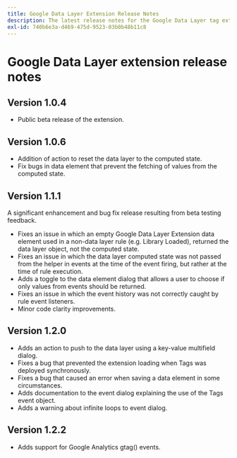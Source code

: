 ```yaml
---
title: Google Data Layer Extension Release Notes
description: The latest release notes for the Google Data Layer tag extension in Adobe Experience Platform.
exl-id: 740b6e3a-d469-475d-9523-03b0b48b11c8
---
```

# Google Data Layer extension release notes

## Version 1.0.4

* Public beta release of the extension.

## Version 1.0.6

* Addition of action to reset the data layer to the computed state.
* Fix bugs in data element that prevent the fetching of values from the computed state.

## Version 1.1.1

A significant enhancement and bug fix release resulting from beta testing feedback.

* Fixes an issue in which an empty Google Data Layer Extension data element used in a non-data layer rule (e.g. Library Loaded), returned the data layer object, not the computed state.
* Fixes an issue in which the data layer computed state was not passed from the helper in events at the time of the event firing, but rather at the time of rule execution.
* Adds a toggle to the data element dialog that allows a user to choose if only values from events should be returned.
* Fixes an issue in which the event history was not correctly caught by rule event listeners.
* Minor code clarity improvements.

## Version 1.2.0

* Adds an action to push to the data layer using a key-value multifield dialog.
* Fixes a bug that prevented the extension loading when Tags was deployed synchronously.
* Fixes a bug that caused an error when saving a data element in some circumstances.
* Adds documentation to the event dialog explaining the use of the Tags event object.
* Adds a warning about infinite loops to event dialog.

## Version 1.2.2

* Adds support for Google Analytics gtag() events.

